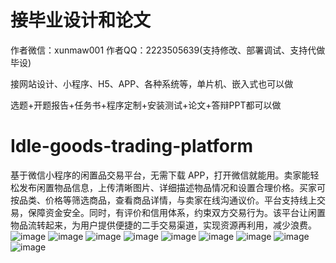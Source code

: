 # 接毕业设计和论文
作者微信：xunmaw001  作者QQ：2223505639(支持修改、部署调试、支持代做毕设)

接网站设计、小程序、H5、APP、各种系统等，单片机、嵌入式也可以做

选题+开题报告+任务书+程序定制+安装测试+论文+答辩PPT都可以做
# Idle-goods-trading-platform
基于微信小程序的闲置品交易平台，无需下载 APP，打开微信就能用。卖家能轻松发布闲置物品信息，上传清晰图片、详细描述物品情况和设置合理价格。买家可按品类、价格等筛选商品，查看商品详情，与卖家在线沟通议价。平台支持线上交易，保障资金安全。同时，有评价和信用体系，约束双方交易行为。该平台让闲置物品流转起来，为用户提供便捷的二手交易渠道，实现资源再利用，减少浪费。 
![image](https://github.com/user-attachments/assets/42855acd-7b45-44c6-afbd-e5912e7d3e46)
![image](https://github.com/user-attachments/assets/d5e288e9-5ddd-4cb9-b715-d3f3e353552c)
![image](https://github.com/user-attachments/assets/3809949c-75c1-4b03-8130-ae23c8a0bee0)
![image](https://github.com/user-attachments/assets/e291a805-3b1a-4f44-83fd-fb04762df116)
![image](https://github.com/user-attachments/assets/7798201c-d564-4593-89c3-af1fa94ebd03)
![image](https://github.com/user-attachments/assets/d4576690-5622-49b4-b0db-218a26154a04)
![image](https://github.com/user-attachments/assets/ce64bbc6-7252-4304-b869-1dbbe57b7d5f)
![image](https://github.com/user-attachments/assets/24e90b57-4e92-4f3d-ad98-a1a91fa71dd9)
![image](https://github.com/user-attachments/assets/6b59887e-516f-4a47-98f9-60822ccb252c)
